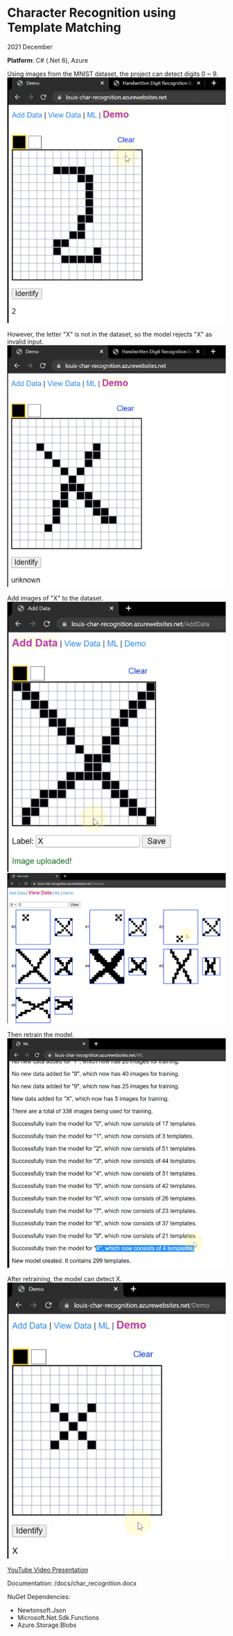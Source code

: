 # Character Recognition using Template Matching

2021 December

**Platform**: C# (.Net 6), Azure

Using images from the MNIST dataset, the project can detect digits 0 ~ 9.
![Detects 2](screenshots/01.png)

However, the letter "X" is not in the dataset, so the model rejects "X" as invalid input.
![Cannot detect X](screenshots/02.png)

Add images of "X" to the dataset.
![Add data X](screenshots/03.png)
![View data X](screenshots/04.png)

Then retrain the model.
![Retrain model X](screenshots/05.png)

After retraining, the model can detect X.
![Detects X](screenshots/06.png)

[YouTube Video Presentation](https://www.youtube.com/watch?v=_n6jJSM8K3o)

Documentation: /docs/char_recognition.docx

NuGet Dependencies:
* Newtonsoft.Json
* Microsoft.Net.Sdk.Functions
* Azure.Storage.Blobs






